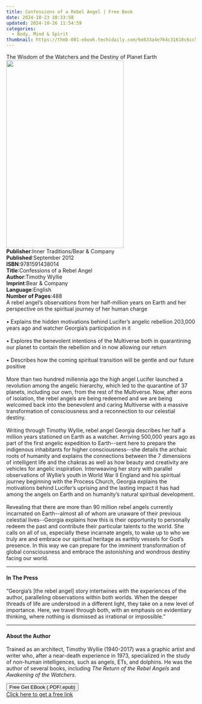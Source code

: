 ```yaml
---
title: Confessions of a Rebel Angel | Free Book
date: 2024-10-23 10:33:58
updated: 2024-10-26 11:54:59
categories:
  - Body, Mind & Spirit
thumbnail: https://thmb-001-ebook.techidaily.com/6e833a4e764c31618c6cc5e25a2f88d12ec4ad82847c1223722ab0eb57e22b93.jpg
---
```

<main id="book-container">
  <div class="flex flex-col">
    <div class="book-brief flex-1 py-6 px-4 sm:p-6 md:py-10 md:px-8">
      <!-- brief-->
      <div class="book-brief-main">
        The Wisdom of the Watchers and the Destiny of Planet Earth
      </div>
    </div>
    <div
      class="book-meta-info flex-1 grid gap-4 col-start-1 col-end-3 row-start-1 sm:mb-6 sm:grid-cols-4 lg:gap-6 lg:col-start-2 lg:row-end-6 lg:row-span-6 lg:mb-0"
    >
      <div
        class="book-meta-info-left place-content-center mt-4 p-4 text-sm leading-6 col-start-2 col-span-2 dark:text-slate-400"
      >
        <img
          class="w-full h-500 object-cover rounded-lg sm:h-255 sm:col-span-2 lg:col-span-full"
          src="https://img-001-ebook.techidaily.com/a9dc56fc596c88484d2a700add0f780106616a28ed35a7657d58ce56b9592689.jpg"
          alt=""
          width="312"
          height="500"
        />
      </div>
      <div
        class="book-meta-info-right mt-2 col-start-1 row-start-2 col-span-3 self-center"
      >
        <!-- meta data  -->
        <div class="flex flex-col px-4 md:px-8">
          <div class="flex-1">
            <strong>Publisher</strong>:<span class="px-2"
              >Inner Traditions/Bear &amp; Company</span
            >
          </div>
          <div class="flex-1">
            <strong>Published</strong>:<span class="px-2">September 2012</span>
          </div>
          <div class="flex-1">
            <strong>ISBN</strong>:<span class="px-2">9781591438014</span>
          </div>
          <div class="flex-1">
            <strong>Title</strong>:<span class="px-2"
              >Confessions of a Rebel Angel</span
            >
          </div>
          <div class="flex-1">
            <strong>Author</strong>:<span class="px-2">Timothy Wyllie</span>
          </div>
          <div class="flex-1">
            <strong>Imprint</strong>:<span class="px-2"
              >Bear &amp; Company</span
            >
          </div>
          <div class="flex-1">
            <strong>Language</strong>:<span class="px-2">English</span>
          </div>
          <div class="flex-1">
            <strong>Number of Pages</strong>:<span class="px-2">488</span>
          </div>
        </div>
      </div>
    </div>
    <div class="book-description flex-1 py-6 px-4 sm:p-6 md:py-10 md:px-8">
      <div class="book-description-main">
        <div accordion-content="" id="description">
          A rebel angel’s observations from her half-million years on Earth and
          her perspective on the spiritual journey of her human charge <br />
          <br />• Explains the hidden motivations behind Lucifer’s angelic
          rebellion 203,000 years ago and watcher Georgia’s participation in it
          <br />
          <br />• Explores the benevolent intentions of the Multiverse both in
          quarantining our planet to contain the rebellion and in now allowing
          our return <br />
          <br />• Describes how the coming spiritual transition will be gentle
          and our future positive <br />
          <br />More than two hundred millennia ago the high angel Lucifer
          launched a revolution among the angelic hierarchy, which led to the
          quarantine of 37 planets, including our own, from the rest of the
          Multiverse. Now, after eons of isolation, the rebel angels are being
          redeemed and we are being welcomed back into the benevolent and caring
          Multiverse with a massive transformation of consciousness and a
          reconnection to our celestial destiny. <br />
          <br />Writing through Timothy Wyllie, rebel angel Georgia describes
          her half a million years stationed on Earth as a watcher. Arriving
          500,000 years ago as part of the first angelic expedition to
          Earth--sent here to prepare the indigenous inhabitants for higher
          consciousness--she details the archaic roots of humanity and explains
          the connections between the 7 dimensions of intelligent life and the
          chakras as well as how beauty and creativity are vehicles for angelic
          inspiration. Interweaving her story with parallel observations of
          Wyllie’s youth in World War II England and his spiritual journey
          beginning with the Process Church, Georgia explains the motivations
          behind Lucifer’s uprising and the lasting impact it has had among the
          angels on Earth and on humanity’s natural spiritual development.
          <br />
          <br />Revealing that there are more than 90 million rebel angels
          currently incarnated on Earth--almost all of whom are unaware of their
          previous celestial lives--Georgia explains how this is their
          opportunity to personally redeem the past and contribute their
          particular talents to the world. She calls on all of us, especially
          these incarnate angels, to wake up to who we truly are and embrace our
          spiritual heritage as earthly vessels for God’s presence. In this way
          we can prepare for the imminent transformation of global consciousness
          and embrace the astonishing and wondrous destiny facing our world.
        </div>
        <div class="accordion-fader"></div>
      </div>
    </div>
    <div class="book-excerpts flex-1 py-6 px-4 sm:p-6 md:py-10 md:px-8">
      <!-- excerpts-->
      <div class="book-excerpts-main">
        <hr />
        <h4 class="placeholder placeholder-heading">
          <span>In The Press</span>
        </h4>
        <p>
          “Georgia’s [the rebel angel] story intertwines with the experiences of
          the author, paralleling observations within both worlds. When the
          deeper threads of life are understood in a different light, they take
          on a new level of importance. Here, we travel through both, with an
          emphasis on evidentiary thinking, where nothing is dismissed as
          irrational or impossible.”
        </p>
      </div>
    </div>
    <div class="book-about-author flex-1 py-6 px-4 sm:p-6 md:py-10 md:px-8">
      <!-- about author-->
      <div class="book-main-author-main">
        <hr />
        <h4 class="placeholder placeholder-heading">
          <span>About the Author</span>
        </h4>
        <p>
          Trained as an architect, Timothy Wyllie (1940-2017) was a graphic
          artist and writer who, after a near-death experience in 1973,
          specialized in the study of non-human intelligences, such as angels,
          ETs, and dolphins. He was the author of several books, including
          <i>The Return of the Rebel Angels</i> and
          <i>Awakening of the Watchers</i>.
        </p>
      </div>
    </div>
    <div class="book-free-get flex-1 py-6 px-4 sm:p-6 md:py-10 md:px-8">
      <button
        id="btn-free-get"
        class="bg-blue-500 hover:bg-blue-700 text-white font-bold py-2 px-4 rounded"
      >
        Free Get EBook (.PDF/.epub)
      </button>
      <div id="countdown-display" class="px-2 text-lg mt-2"></div>
      <a
        id="free-link"
        class="hidden bg-blue-500 hover:bg-blue-700 text-white font-bold py-2 px-4 rounded"
        href="https://www.ebooks.com/en-us/book/95782542/confessions-of-a-rebel-angel/timothy-wyllie/"
        target="_blank"
        >Click here to get a free link</a
      >
    </div>
    <script>
      let countdownTime = 0;
      let countdownInterval = null;
      document
        .getElementById('btn-free-get')
        .addEventListener('click', startCountdown);
      function startCountdown() {
        countdownTime = new Date().getTime() + 60000 * 3;
        countdownInterval = setInterval(updateCountdown, 1000);
        document.getElementById('btn-free-get').disabled = true;
        document
          .getElementById('btn-free-get')
          .classList.add('bg-gray-500', 'cursor-not-allowed');
      }
      function updateCountdown() {
        let currentTime = new Date().getTime();
        let timeLeft = countdownTime - currentTime;
        let secondsLeft = Math.floor(timeLeft / 1000);
        document.getElementById('countdown-display').innerHTML =
          `Remaining time: ${secondsLeft} seconds.`;
        if (secondsLeft <= 0) {
          clearInterval(countdownInterval);
          document.getElementById('btn-free-get').classList.add('hidden');
          document.getElementById('free-link').classList.remove('hidden');
          document.getElementById('countdown-display').innerHTML = '';
        }
      }
    </script>
  </div>
</main>
